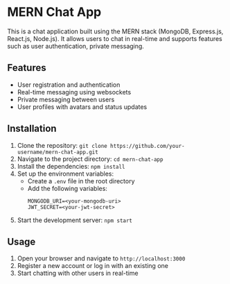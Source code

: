 # MERN Chat App

This is a chat application built using the MERN stack (MongoDB, Express.js, React.js, Node.js). It allows users to chat in real-time and supports features such as user authentication, private messaging.

## Features

- User registration and authentication
- Real-time messaging using websockets
- Private messaging between users
- User profiles with avatars and status updates

## Installation

1. Clone the repository: `git clone https://github.com/your-username/mern-chat-app.git`
2. Navigate to the project directory: `cd mern-chat-app`
3. Install the dependencies: `npm install`
4. Set up the environment variables:
    - Create a `.env` file in the root directory
    - Add the following variables:
      ```
      MONGODB_URI=<your-mongodb-uri>
      JWT_SECRET=<your-jwt-secret>
      ```
5. Start the development server: `npm start`

## Usage

1. Open your browser and navigate to `http://localhost:3000`
2. Register a new account or log in with an existing one
3. Start chatting with other users in real-time



